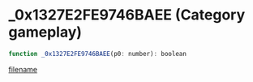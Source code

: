 # _0x1327E2FE9746BAEE (Category gameplay)

```js
function _0x1327E2FE9746BAEE(p0: number): boolean
```

[filename](_0x1327E2FE9746BAEE_m.md ':include')